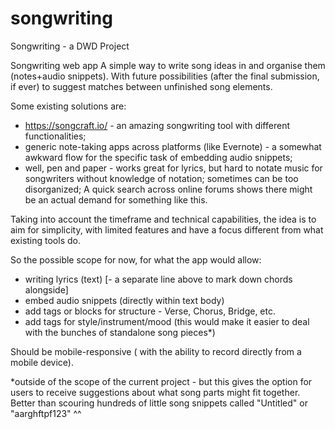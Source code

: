 # songwriting
Songwriting - a DWD Project

Songwriting web app
A simple way to write song ideas in and organise them (notes+audio snippets).
With future possibilities (after the final submission, if ever) to suggest matches between unfinished song elements.

Some existing solutions are:
- https://songcraft.io/ - an amazing songwriting tool with different functionalities;  
- generic note-taking apps across platforms (like Evernote) - a somewhat awkward flow for the specific task of embedding audio snippets;
- well, pen and paper - works great for lyrics, but hard to notate music for songwriters without knowledge of notation; sometimes can be too disorganized;
A quick search across online forums shows there might be an actual demand for something like this.

Taking into account the timeframe and technical capabilities, the idea is to aim for simplicity, with limited features and have a focus different from what existing tools do.

So the possible scope for now, for what the app would allow:
- writing lyrics (text)
[- a separate line above to mark down chords alongside]
- embed audio snippets (directly within text body)
- add tags or blocks for structure - Verse, Chorus, Bridge, etc.
- add tags for style/instrument/mood (this would make it easier to deal with the bunches of standalone song pieces*)

Should be mobile-responsive ( with the ability to record directly from a mobile device).

*outside of the scope of the current project - but this gives the option for users to receive suggestions about what song parts might fit together. Better than scouring hundreds of little song snippets called "Untitled" or "aarghftpf123" ^^
